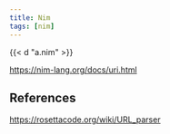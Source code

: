 ```yaml
---
title: Nim
tags: [nim]
---
```


{{< d "a.nim" >}}

<https://nim-lang.org/docs/uri.html>

## References

<https://rosettacode.org/wiki/URL_parser>
